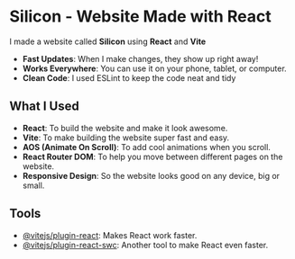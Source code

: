 # Silicon - Website Made with React

I made a website called **Silicon** using **React** and **Vite**

- **Fast Updates**: When I make changes, they show up right away!
- **Works Everywhere**: You can use it on your phone, tablet, or computer.
- **Clean Code**: I used ESLint to keep the code neat and tidy

## What I Used

- **React**: To build the website and make it look awesome.
- **Vite**: To make building the website super fast and easy.
- **AOS (Animate On Scroll)**: To add cool animations when you scroll.
- **React Router DOM**: To help you move between different pages on the website.
- **Responsive Design**: So the website looks good on any device, big or small.

## Tools 

- [@vitejs/plugin-react](https://github.com/vitejs/vite-plugin-react): Makes React work faster.
- [@vitejs/plugin-react-swc](https://github.com/vitejs/vite-plugin-react-swc): Another tool to make React even faster.


